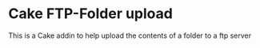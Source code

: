 # Cake FTP-Folder upload
This is a Cake addin to help upload the contents of a folder to a ftp server
